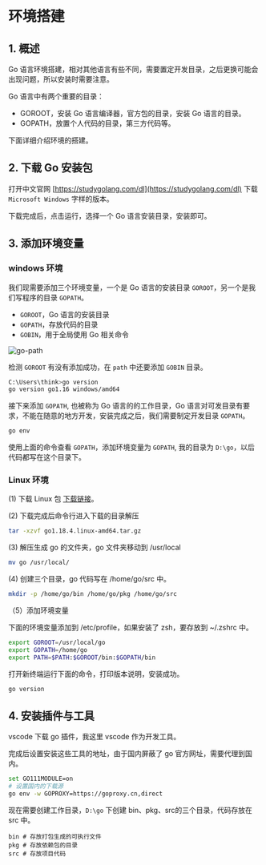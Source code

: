 # 环境搭建

## 1. 概述

Go 语言环境搭建，相对其他语言有些不同，需要置定开发目录，之后更换可能会出现问题，所以安装时需要注意。

Go 语言中有两个重要的目录：

- GOROOT，安装 Go 语言编译器，官方包的目录，安装 Go 语言的目录。
- GOPATH，放置个人代码的目录，第三方代码等。

下面详细介绍环境的搭建。

## 2. 下载 Go 安装包

打开中文官网 [https://studygolang.com/dl](https://studygolang.com/dl) 下载 `Microsoft Windows` 字样的版本。

下载完成后，点击运行，选择一个 Go 语言安装目录，安装即可。

## 3. 添加环境变量

### windows 环境

我们现需要添加三个环境变量，一个是 Go 语言的安装目录 `GOROOT`，另一个是我们写程序的目录 `GOPATH`。

- `GOROOT`，Go 语言的安装目录
- `GOPATH`，存放代码的目录
- `GOBIN`，用于全局使用 Go 相关命令

![go-path](go-path.png)

检测 `GOROOT` 有没有添加成功，在 `path` 中还要添加 `GOBIN` 目录。

```bash
C:\Users\think>go version
go version go1.16 windows/amd64
```

接下来添加 `GOPATH`, 也被称为 Go 语言的的工作目录，Go 语言对可发目录有要求，不能在随意的地方开发，安装完成之后，我们需要制定开发目录 `GOPATH`。

```bash
go env
```

使用上面的命令查看 `GOPATH`，添加环境变量为 `GOPATH`, 我的目录为 `D:\go`，以后代码都写在这个目录下。

### Linux 环境

(1) 下载 Linux 包 [下载链接](https://golang.google.cn/dl/)。

(2) 下载完成后命令行进入下载的目录解压

```bash
tar -xzvf go1.18.4.linux-amd64.tar.gz
```

(3) 解压生成 go 的文件夹，go 文件夹移动到 /usr/local

```bash
mv go /usr/local/
```

(4) 创建三个目录，go 代码写在 /home/go/src 中。

```bash
mkdir -p /home/go/bin /home/go/pkg /home/go/src
```

（5）添加环境变量

下面的环境变量添加到 /etc/profile，如果安装了 zsh，要存放到 ~/.zshrc 中。

```bash
export GOROOT=/usr/local/go
export GOPATH=/home/go
export PATH=$PATH:$GOROOT/bin:$GOPATH/bin
```

打开新终端运行下面的命令，打印版本说明，安装成功。

```bash
go version
```

## 4. 安装插件与工具

vscode 下载 go 插件，我这里 vscode 作为开发工具。

完成后设置安装这些工具的地址，由于国内屏蔽了 go 官方网址，需要代理到国内。

```bash
set GO111MODULE=on
# 设置国内的下载源
go env -w GOPROXY=https://goproxy.cn,direct
```

现在需要创建工作目录，`D:\go` 下创建 bin、pkg、src的三个目录，代码存放在 src 中。

```text
bin # 存放打包生成的可执行文件
pkg # 存放依赖包的目录
src # 存放项目代码
```

<comment-comment/> 
